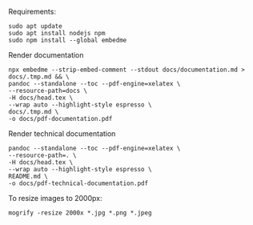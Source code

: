 Requirements:
```
sudo apt update
sudo apt install nodejs npm
sudo npm install --global embedme
```

Render documentation
```
npx embedme --strip-embed-comment --stdout docs/documentation.md > docs/.tmp.md && \
pandoc --standalone --toc --pdf-engine=xelatex \
--resource-path=docs \
-H docs/head.tex \
--wrap auto --highlight-style espresso \
docs/.tmp.md \
-o docs/pdf-documentation.pdf
```

Render technical documentation
```
pandoc --standalone --toc --pdf-engine=xelatex \
--resource-path=. \
-H docs/head.tex \
--wrap auto --highlight-style espresso \
README.md \
-o docs/pdf-technical-documentation.pdf
```

To resize images to 2000px:
```
mogrify -resize 2000x *.jpg *.png *.jpeg
```